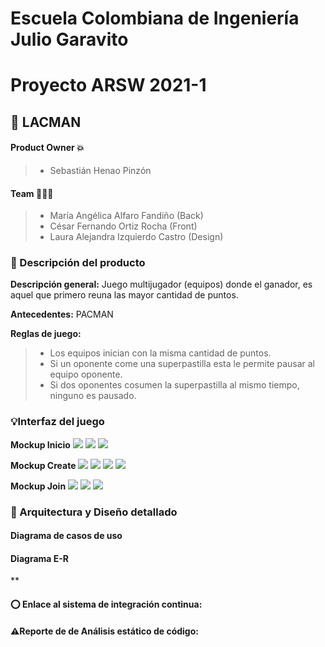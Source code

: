 # Escuela Colombiana de Ingeniería Julio Garavito 
# Proyecto ARSW 2021-1

## 📍 LACMAN

#### Product Owner 💥 
>  - Sebastián Henao Pinzón

#### Team 👤👤👤
>  - María Angélica Alfaro Fandiño (Back)
>  - César Fernando Ortiz Rocha (Front)
>  - Laura Alejandra Izquierdo Castro (Design)

### 🔎 Descripción del producto 
**Descripción general:** Juego multijugador (equipos) donde el ganador, es aquel que primero reuna las mayor cantidad de puntos.

**Antecedentes:** PACMAN
  
**Reglas de juego:**
>  - Los equipos inician con la misma cantidad de puntos.
>  - Si un oponente come una superpastilla esta le permite pausar al equipo oponente.
>  - Si dos oponentes cosumen la superpastilla al mismo tiempo,  ninguno es pausado.

### 💡Interfaz del juego

**Mockup Inicio**
![](./img/InicioMk_01.png)
![](./img/InicioMk_02.png)
![](./img/InicioMk_03.png)

**Mockup Create**
![](./img/CreateMk_01.png)
![](./img/CreateMk_02.png)
![](./img/CreateMk_03.png)
![](./img/CreateMk_04.png)

**Mockup Join**
![](./img/JoinMk_01.png)
![](./img/JoinMk_02.png)
![](./img/JoinMk_03.png)

### 📜 Arquitectura y Diseño detallado
#### Diagrama de casos de uso
#### Diagrama E-R
**
#### ⭕ Enlace al sistema de integración continua:
#### ⚠️Reporte de de Análisis estático de código:

